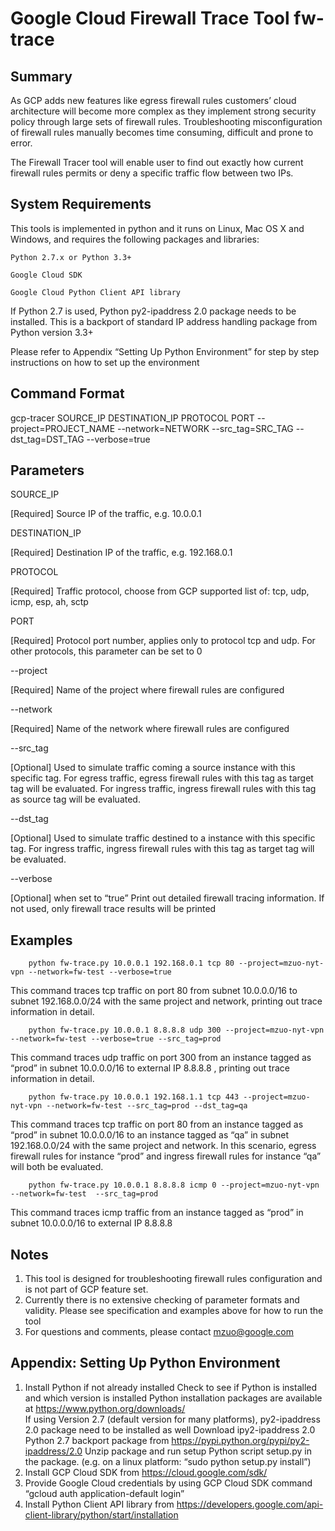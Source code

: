 # Google Cloud Firewall Trace Tool fw-trace

## Summary
As GCP adds new features like egress firewall rules customers’ cloud architecture will become more complex as they implement strong security policy through large sets of firewall rules.  Troubleshooting misconfiguration of firewall rules manually becomes time consuming, difficult and prone to error.

The Firewall Tracer tool will enable user to find out exactly how current firewall rules permits or deny a specific traffic flow between two IPs.


## System Requirements
This tools is implemented in python and it runs on Linux, Mac OS X and Windows, and requires the following packages and libraries:

    Python 2.7.x or Python 3.3+

    Google Cloud SDK

    Google Cloud Python Client API library


If Python 2.7 is used, Python py2-ipaddress 2.0 package needs to be installed.  This is a backport of standard IP address handling package from Python version 3.3+

Please refer to Appendix “Setting Up Python Environment” for step by step instructions on how to set up the environment


## Command Format
gcp-tracer SOURCE_IP DESTINATION_IP PROTOCOL PORT --project=PROJECT_NAME --network=NETWORK --src_tag=SRC_TAG --dst_tag=DST_TAG --verbose=true


## Parameters
SOURCE_IP

[Required] Source IP of the traffic, e.g. 10.0.0.1


DESTINATION_IP

[Required] Destination IP of the traffic, e.g. 192.168.0.1


PROTOCOL

[Required] Traffic protocol, choose from GCP supported list of:
tcp, udp, icmp, esp, ah, sctp


PORT

[Required] Protocol port number, applies only to protocol tcp and udp.  For other protocols, this parameter can be set to 0


--project

[Required] Name of the project where firewall rules are configured


--network

[Required] Name of the network where firewall rules are configured


--src_tag

[Optional] Used to simulate traffic coming a source instance with this specific tag. For egress traffic, egress firewall rules with this tag as target tag will be evaluated.   For ingress traffic, ingress firewall rules with this tag as source tag will be evaluated. 


--dst_tag

[Optional] Used to simulate traffic destined to a instance with this specific tag. For ingress traffic, ingress firewall rules with this tag as target tag will be evaluated.  


--verbose

[Optional] when set to “true” Print out detailed firewall tracing information.  If not used, only firewall trace results will be printed



## Examples

        python fw-trace.py 10.0.0.1 192.168.0.1 tcp 80 --project=mzuo-nyt-vpn --network=fw-test --verbose=true

This command traces tcp traffic on port 80 from subnet 10.0.0.0/16 to subnet 192.168.0.0/24 with the same project and network, printing out trace information in detail.


        python fw-trace.py 10.0.0.1 8.8.8.8 udp 300 --project=mzuo-nyt-vpn --network=fw-test --verbose=true --src_tag=prod

This command traces udp traffic on port 300 from an instance tagged as “prod” in subnet 10.0.0.0/16 to external IP 8.8.8.8 , printing out trace information in detail.


        python fw-trace.py 10.0.0.1 192.168.1.1 tcp 443 --project=mzuo-nyt-vpn --network=fw-test --src_tag=prod --dst_tag=qa

This command traces tcp traffic on port 80 from an instance tagged as “prod” in subnet 10.0.0.0/16 to an instance tagged as “qa” in subnet 192.168.0.0/24 with the same project and network.  In this scenario, egress firewall rules for instance “prod” and ingress firewall rules for instance “qa” will both be evaluated.


        python fw-trace.py 10.0.0.1 8.8.8.8 icmp 0 --project=mzuo-nyt-vpn --network=fw-test  --src_tag=prod 

This command traces icmp traffic from an instance tagged as “prod” in subnet 10.0.0.0/16 to external IP 8.8.8.8



## Notes
1. This tool is designed for troubleshooting firewall rules configuration and is not part of GCP feature set. 
2. Currently there is no extensive checking of parameter formats and validity.  Please see specification and examples above for how to run the tool
3. For questions and comments, please contact mzuo@google.com



## Appendix: Setting Up Python Environment
1. Install Python if not already installed
    Check to see if Python is installed and which version is installed
    Python installation packages are available at https://www.python.org/downloads/  
        If using Version 2.7 (default version for many platforms), py2-ipaddress 2.0 package need to be installed as well
        Download ipy2-ipaddress 2.0 Python 2.7 backport package from https://pypi.python.org/pypi/py2-ipaddress/2.0 
        Unzip package and run setup Python script setup.py in the package. (e.g. on a linux platform: “sudo python setup.py         install”)
2. Install GCP Cloud SDK from https://cloud.google.com/sdk/ 
3. Provide Google Cloud credentials by using GCP Cloud SDK command “gcloud auth application-default login”
4. Install Python Client API library from https://developers.google.com/api-client-library/python/start/installation

